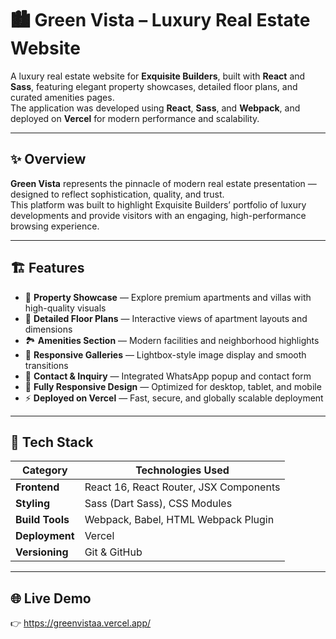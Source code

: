 # 🏙️ Green Vista – Luxury Real Estate Website

A luxury real estate website for **Exquisite Builders**, built with **React** and **Sass**, featuring elegant property showcases, detailed floor plans, and curated amenities pages.  
The application was developed using **React**, **Sass**, and **Webpack**, and deployed on **Vercel** for modern performance and scalability.

---

## ✨ Overview

**Green Vista** represents the pinnacle of modern real estate presentation — designed to reflect sophistication, quality, and trust.  
This platform was built to highlight Exquisite Builders’ portfolio of luxury developments and provide visitors with an engaging, high-performance browsing experience.

---

## 🏗️ Features

- 🏢 **Property Showcase** — Explore premium apartments and villas with high-quality visuals  
- 📐 **Detailed Floor Plans** — Interactive views of apartment layouts and dimensions  
- 🏞️ **Amenities Section** — Modern facilities and neighborhood highlights  
- 📸 **Responsive Galleries** — Lightbox-style image display and smooth transitions  
- 💬 **Contact & Inquiry** — Integrated WhatsApp popup and contact form  
- 📱 **Fully Responsive Design** — Optimized for desktop, tablet, and mobile  
- ⚡ **Deployed on Vercel** — Fast, secure, and globally scalable deployment  

---

## 🧱 Tech Stack

| Category        | Technologies Used                     |
|-----------------|----------------------------------------|
| **Frontend**    | React 16, React Router, JSX Components |
| **Styling**     | Sass (Dart Sass), CSS Modules          |
| **Build Tools** | Webpack, Babel, HTML Webpack Plugin    |
| **Deployment**  | Vercel                                |
| **Versioning**  | Git & GitHub                           |

---

## 🌐 Live Demo

👉 https://greenvistaa.vercel.app/